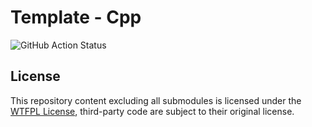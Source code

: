 # Template - Cpp

![GitHub Action Status](https://github.com/StepBroBD/Template-Cpp/actions/workflows/CMake.yml/badge.svg)



## License

This repository content excluding all submodules is licensed under the [WTFPL License](LICENSE.md), third-party code are
subject to their original license.
